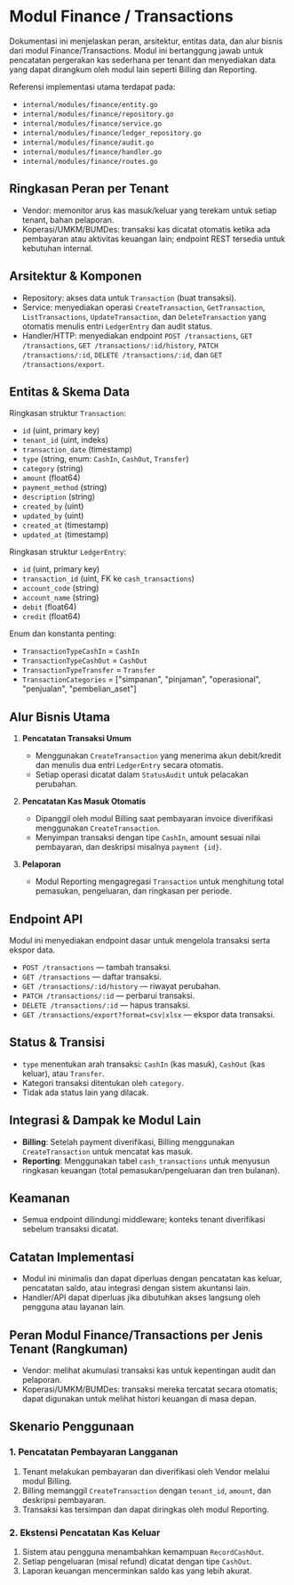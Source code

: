 # Modul Finance / Transactions

Dokumentasi ini menjelaskan peran, arsitektur, entitas data, dan alur bisnis dari modul Finance/Transactions. Modul ini bertanggung jawab untuk pencatatan pergerakan kas sederhana per tenant dan menyediakan data yang dapat dirangkum oleh modul lain seperti Billing dan Reporting.

Referensi implementasi utama terdapat pada:
- `internal/modules/finance/entity.go`
- `internal/modules/finance/repository.go`
- `internal/modules/finance/service.go`
- `internal/modules/finance/ledger_repository.go`
- `internal/modules/finance/audit.go`
- `internal/modules/finance/handler.go`
- `internal/modules/finance/routes.go`

## Ringkasan Peran per Tenant

- Vendor: memonitor arus kas masuk/keluar yang terekam untuk setiap tenant, bahan pelaporan.
- Koperasi/UMKM/BUMDes: transaksi kas dicatat otomatis ketika ada pembayaran atau aktivitas keuangan lain; endpoint REST tersedia untuk kebutuhan internal.

## Arsitektur & Komponen

- Repository: akses data untuk `Transaction` (buat transaksi).
- Service: menyediakan operasi `CreateTransaction`, `GetTransaction`, `ListTransactions`, `UpdateTransaction`, dan `DeleteTransaction` yang otomatis menulis entri `LedgerEntry` dan audit status.
- Handler/HTTP: menyediakan endpoint `POST /transactions`, `GET /transactions`, `GET /transactions/:id/history`, `PATCH /transactions/:id`, `DELETE /transactions/:id`, dan `GET /transactions/export`.

## Entitas & Skema Data

Ringkasan struktur `Transaction`:

- `id` (uint, primary key)
- `tenant_id` (uint, indeks)
- `transaction_date` (timestamp)
- `type` (string, enum: `CashIn`, `CashOut`, `Transfer`)
- `category` (string)
- `amount` (float64)
- `payment_method` (string)
- `description` (string)
- `created_by` (uint)
- `updated_by` (uint)
- `created_at` (timestamp)
- `updated_at` (timestamp)

Ringkasan struktur `LedgerEntry`:

- `id` (uint, primary key)
- `transaction_id` (uint, FK ke `cash_transactions`)
- `account_code` (string)
- `account_name` (string)
- `debit` (float64)
- `credit` (float64)

Enum dan konstanta penting:
- `TransactionTypeCashIn` = `CashIn`
- `TransactionTypeCashOut` = `CashOut`
- `TransactionTypeTransfer` = `Transfer`
- `TransactionCategories` = ["simpanan", "pinjaman", "operasional", "penjualan", "pembelian_aset"]

## Alur Bisnis Utama

1) **Pencatatan Transaksi Umum**
   - Menggunakan `CreateTransaction` yang menerima akun debit/kredit dan menulis dua entri `LedgerEntry` secara otomatis.
   - Setiap operasi dicatat dalam `StatusAudit` untuk pelacakan perubahan.

2) **Pencatatan Kas Masuk Otomatis**
   - Dipanggil oleh modul Billing saat pembayaran invoice diverifikasi menggunakan `CreateTransaction`.
   - Menyimpan transaksi dengan tipe `CashIn`, amount sesuai nilai pembayaran, dan deskripsi misalnya `payment {id}`.

3) **Pelaporan**
   - Modul Reporting mengagregasi `Transaction` untuk menghitung total pemasukan, pengeluaran, dan ringkasan per periode.

## Endpoint API

Modul ini menyediakan endpoint dasar untuk mengelola transaksi serta ekspor data.

- `POST /transactions` — tambah transaksi.
- `GET /transactions` — daftar transaksi.
- `GET /transactions/:id/history` — riwayat perubahan.
- `PATCH /transactions/:id` — perbarui transaksi.
- `DELETE /transactions/:id` — hapus transaksi.
- `GET /transactions/export?format=csv|xlsx` — ekspor data transaksi.

## Status & Transisi

- `type` menentukan arah transaksi: `CashIn` (kas masuk), `CashOut` (kas keluar), atau `Transfer`.
- Kategori transaksi ditentukan oleh `category`.
- Tidak ada status lain yang dilacak.

## Integrasi & Dampak ke Modul Lain

 - **Billing**: Setelah payment diverifikasi, Billing menggunakan `CreateTransaction` untuk mencatat kas masuk.
 - **Reporting**: Menggunakan tabel `cash_transactions` untuk menyusun ringkasan keuangan (total pemasukan/pengeluaran dan tren bulanan).

## Keamanan

- Semua endpoint dilindungi middleware; konteks tenant diverifikasi sebelum transaksi dicatat.

## Catatan Implementasi

- Modul ini minimalis dan dapat diperluas dengan pencatatan kas keluar, pencatatan saldo, atau integrasi dengan sistem akuntansi lain.
- Handler/API dapat diperluas jika dibutuhkan akses langsung oleh pengguna atau layanan lain.

## Peran Modul Finance/Transactions per Jenis Tenant (Rangkuman)

- Vendor: melihat akumulasi transaksi kas untuk kepentingan audit dan pelaporan.
- Koperasi/UMKM/BUMDes: transaksi mereka tercatat secara otomatis; dapat digunakan untuk melihat histori keuangan di masa depan.

## Skenario Penggunaan

### 1. Pencatatan Pembayaran Langganan

1. Tenant melakukan pembayaran dan diverifikasi oleh Vendor melalui modul Billing.
2. Billing memanggil `CreateTransaction` dengan `tenant_id`, `amount`, dan deskripsi pembayaran.
3. Transaksi kas tersimpan dan dapat diringkas oleh modul Reporting.

### 2. Ekstensi Pencatatan Kas Keluar

1. Sistem atau pengguna menambahkan kemampuan `RecordCashOut`.
2. Setiap pengeluaran (misal refund) dicatat dengan tipe `CashOut`.
3. Laporan keuangan mencerminkan saldo kas yang lebih akurat.

